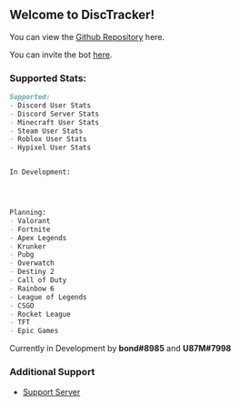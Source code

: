 ## Welcome to DiscTracker!

You can view the [Github Repository](https://github.com/BlueOrcaz/disctracker) here.

You can invite the bot [here](https://discord.com/api/oauth2/authorize?client_id=964009700452597800&permissions=8&scope=bot%20applications.commands).

### Supported Stats:

```markdown
Supported:
- Discord User Stats
- Discord Server Stats
- Minecraft User Stats
- Steam User Stats
- Roblox User Stats
- Hypixel User Stats


In Development:




Planning:
- Valorant 
- Fortnite 
- Apex Legends
- Krunker 
- Pubg
- Overwatch
- Destiny 2
- Call of Duty
- Rainbow 6
- League of Legends
- CSGO
- Rocket League
- TFT
- Epic Games

```

Currently in Development by **bond#8985** and **U87M#7998**

### Additional Support
- [Support Server](https://discord.gg/Q6BNJP8awe)

